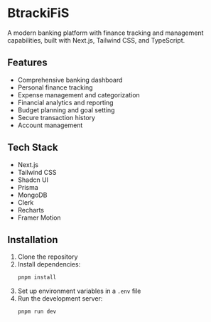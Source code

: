 # BtrackiFiS

A modern banking platform with finance tracking and management capabilities, built with Next.js, Tailwind CSS, and TypeScript.

## Features

* Comprehensive banking dashboard
* Personal finance tracking
* Expense management and categorization
* Financial analytics and reporting
* Budget planning and goal setting
* Secure transaction history
* Account management

## Tech Stack

* Next.js
* Tailwind CSS
* Shadcn UI
* Prisma
* MongoDB
* Clerk
* Recharts
* Framer Motion

## Installation

1. Clone the repository
2. Install dependencies:
    ```bash
    pnpm install
    ```
3. Set up environment variables in a `.env` file
4. Run the development server:
    ```bash
    pnpm run dev
    ```

